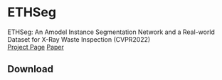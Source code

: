 # ETHSeg
ETHSeg: An Amodel Instance Segmentation Network and a Real-world Dataset for X-Ray Waste Inspection (CVPR2022)  
[Project Page](https://lingtengqiu.github.io/2022/ETHSeg/) [Paper](https://openaccess.thecvf.com/content/CVPR2022/papers/Qiu_ETHSeg_An_Amodel_Instance_Segmentation_Network_and_a_Real-World_Dataset_CVPR_2022_paper.pdf)  

## Download

